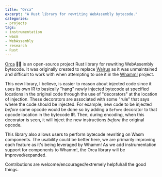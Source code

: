 ```yaml
---
title: "Orca"
excerpt: "A Rust library for rewriting WebAssembly bytecode."
categories:
- projects
tags:
- instrumentation
- wasm
- WebAssembly
- research
- Rust
---
```


[Orca](https://github.com/thesuhas/orca) 🐋🌊 is an open-source project Rust library for rewriting WebAssembly bytecode.
It was originally created to replace [Walrus](https://github.com/rustwasm/walrus) as it was unmaintained and difficult to work with when attempting to use it in the [Whamm!](/projects/whamm) project.

This new library, I believe, is easier to reason about injected code since it uses its own IR to basically "hang" newly injected bytecode at specified locations in the original code through the use of "decorators" at the location of injection.
These decorators are associated with some "rule" that says where the code should be injected.
For example, new code to be injected _before_ some opcode would be done so by adding a `Before` decorator to that opcode location in the bytecode IR.
Then, during encoding, when this decorator is seen, it will inject the new instructions _before_ the original opcode.

This library also allows users to perform bytecode rewriting on Wasm components.
The usability could be better here, we are primarily improving each feature as it's being leveraged by Whamm!
As we add instrumentation support for components to Whamm!, the Orca library will be improved/expanded.

Contributions are welcome/encouraged/extremely helpful/all the good things.

